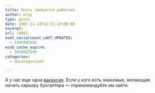 ```yaml
---
title: Опять требуется работник
author: Gray
type: posts
date: 2007-11-14T12:51:22+00:00
excerpt:
url: /9052
esml_socialcount_LAST_UPDATED:
  - 1497095524
essb_cache_expire:
  - 1616603199
categories:
  - Uncategorized

---
```








А у нас еще одна <a href="http://company.yandex.ru/inside/job/processing_manager_odessa.xml" target="_blank">вакансия</a>. Если у кого есть знакомые, желающие начать карьеру бухгалтера &#8212; порекомендуйте им зайти.